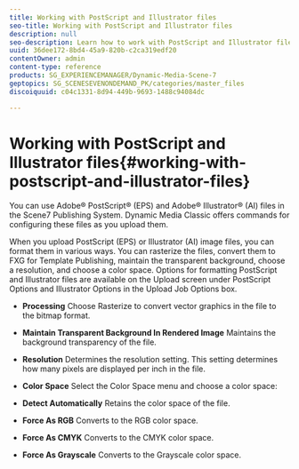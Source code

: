 ```yaml
---
title: Working with PostScript and Illustrator files
seo-title: Working with PostScript and Illustrator files
description: null
seo-description: Learn how to work with PostScript and Illustrator files.
uuid: 36dee172-8bd4-45a9-820b-c2ca319edf20
contentOwner: admin
content-type: reference
products: SG_EXPERIENCEMANAGER/Dynamic-Media-Scene-7
geptopics: SG_SCENESEVENONDEMAND_PK/categories/master_files
discoiquuid: c04c1331-8d94-449b-9693-1488c94084dc

---
```


# Working with PostScript and Illustrator files{#working-with-postscript-and-illustrator-files}

You can use Adobe® PostScript® (EPS) and Adobe® Illustrator® (AI) files in the Scene7 Publishing System. Dynamic Media Classic offers commands for configuring these files as you upload them.

When you upload PostScript (EPS) or Illustrator (AI) image files, you can format them in various ways. You can rasterize the files, convert them to FXG for Template Publishing, maintain the transparent background, choose a resolution, and choose a color space. Options for formatting PostScript and Illustrator files are available on the Upload screen under PostScript Options and Illustrator Options in the Upload Job Options box.

* **Processing**
Choose Rasterize to convert vector graphics in the file to the bitmap format.

* **Maintain Transparent Background In Rendered Image**
Maintains the background transparency of the file.

* **Resolution**
Determines the resolution setting. This setting determines how many pixels are displayed per inch in the file.

* **Color Space**
Select the Color Space menu and choose a color space:

* **Detect Automatically**
Retains the color space of the file.

* **Force As RGB**
Converts to the RGB color space.

* **Force As CMYK**
Converts to the CMYK color space.

* **Force As Grayscale**
Converts to the Grayscale color space.
